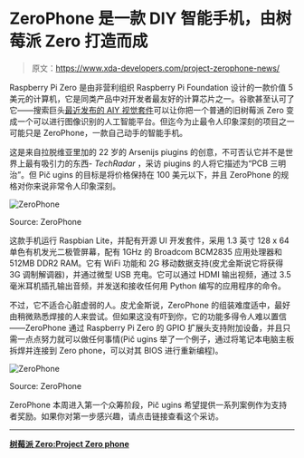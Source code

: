 # ZeroPhone 是一款 DIY 智能手机，由树莓派 Zero 打造而成

> 原文：<https://www.xda-developers.com/project-zerophone-news/>

Raspberry Pi Zero 是由非营利组织 Raspberry Pi Foundation 设计的一款价值 5 美元的计算机，它是同类产品中对开发者最友好的计算芯片之一。谷歌甚至认可了它——搜索巨头[最近发布的 AIY 视觉套件](https://www.xda-developers.com/google-aiy-vision-kit/)可以让你把一个普通的旧树莓派 Zero 变成一个可以进行图像识别的人工智能平台。但迄今为止最令人印象深刻的项目之一可能只是 ZeroPhone，一款自己动手的智能手机。

这是来自拉脱维亚里加的 22 岁的 Arsenijs piugins 的创意，不可否认它并不是世界上最有吸引力的东西- *TechRadar* ，采访 piugins 的人将它描述为“PCB 三明治”。但 Pič ugins 的目标是将价格保持在 100 美元以下，并且 ZeroPhone 的规格对你来说非常令人印象深刻。

 <picture>![ZeroPhone](img/6cf989d8eea879dd95fc54d508697506.png)</picture> 

Source: ZeroPhone

这款手机运行 Raspbian Lite，并配有开源 UI 开发套件，采用 1.3 英寸 128 x 64 单色有机发光二极管屏幕，配有 1GHz 的 Broadcom BCM2835 应用处理器和 512MB DDR2 RAM。它有 WiFi 功能和 2G 移动数据支持(皮尤金斯说它将获得 3G 调制解调器)，并通过微型 USB 充电。它可以通过 HDMI 输出视频，通过 3.5 毫米耳机插孔输出音频，并发送和接收任何用 Python 编写的应用程序的命令。

不过，它不适合心脏虚弱的人。皮尤金斯说，ZeroPhone 的组装难度适中，最好由稍微熟悉焊接的人来尝试。但如果这没有吓到你，它的功能多得令人难以置信——ZeroPhone 通过 Raspberry Pi Zero 的 GPIO 扩展头支持附加设备，并且只需一点点努力就可以做任何事情(Pič ugins 举了一个例子，通过将笔记本电脑主板拆焊并连接到 Zero phone，可以对其 BIOS 进行重新编程)。

 <picture>![ZeroPhone](img/ad60fff7d2e14f76e3c85ec74e11fdd7.png)</picture> 

Source: ZeroPhone

ZeroPhone 本周进入第一个众筹阶段，Pič ugins 希望提供一系列案例作为支持者奖励。如果你对第一步感兴趣，请点击链接查看这个采访。

* * *

[**树莓派 Zero:Project Zero phone**](http://www.techradar.com/news/project-zerophone-the-ambitious-diy-raspberry-pi-phone)